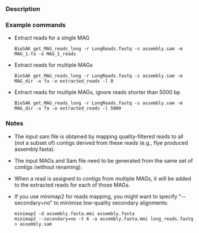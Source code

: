 
### Description 



### Example commands

+ Extract reads for a single MAG

      BioSAK get_MAG_reads_long -r LongReads.fastq -s assembly.sam -m MAG_1.fa -o MAG_1_reads
    
+ Extract reads for multiple MAGs

      BioSAK get_MAG_reads_long -r LongReads.fastq -s assembly.sam -m MAG_dir -x fa -o extracted_reads -l 0

+ Extract reads for multiple MAGs, ignore reads shorter than 5000 bp

      BioSAK get_MAG_reads_long -r LongReads.fastq -s assembly.sam -m MAG_dir -x fa -o extracted_reads -l 5000


### Notes

+ The input sam file is obtained by mapping quality-filtered reads to all (not a subset of) contigs derived 
   from these reads (e.g., flye produced assembly.fasta).


+ The input MAGs and Sam file need to be generated from the same set of contigs (without renaming).


+ When a read is assigned to contigs from multiple MAGs, it will be added to the extracted reads for each of those MAGs.


+ If you use minimap2 for reads mapping, you might want to specify "--secondary=no" to minimise low-quality secondary alignments:

      minimap2 -d assembly.fasta.mmi assembly.fasta
      minimap2 --secondary=no -t 6 -a assembly.fasta.mmi long_reads.fastq > assembly.sam
